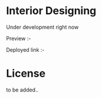# Interior Designing

Under development right now

Preview :-

Deployed link :-

# License 
to be added..
